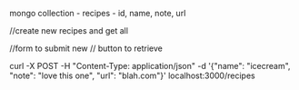 mongo collection - recipes - id, name, note, url

//create new recipes and get all

//form to submit new
// button to retrieve

curl -X POST -H "Content-Type: application/json" -d '{"name": "icecream", "note": "love this one", "url": "blah.com"}' localhost:3000/recipes
